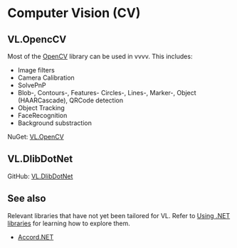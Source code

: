 # Computer Vision (CV)

## VL.OpencCV

Most of the [OpenCV](http://opencv.org/) library can be used in vvvv. This includes:

* Image filters
* Camera Calibration
* SolvePnP
* Blob-, Contours-, Features- Circles-, Lines-, Marker-, Object (HAARCascade), QRCode detection
* Object Tracking
* FaceRecognition
* Background substraction

NuGet: [VL.OpenCV](https://www.nuget.org/packages/VL.OpenCV)

## VL.DlibDotNet

GitHub: [VL.DlibDotNet](https://github.com/m-box-de/VL.DlibDotNet)

## See also
Relevant libraries that have not yet been tailored for VL. Refer to [Using .NET libraries](../extending/using-net-libraries.md) for learning how to explore them.
* [Accord.NET](http://accord-framework.net)
